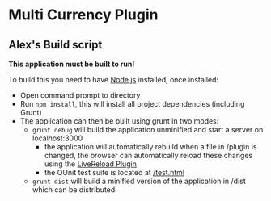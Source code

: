 # Multi Currency Plugin

## Alex's Build script

**This application must be built to run!**

To build this you need to have [Node.js](http://nodejs.org/) installed, once installed:

+   Open command prompt to directory
+   Run `npm install`, this will install all project dependencies (including Grunt)
+   The application can then be built using grunt in two modes:
    +   `grunt debug` will build the application unminified and start a server on localhost:3000
        +   the application will automatically rebuild when a file in /plugin is changed, the browser can automatically reload these changes using the [LiveReload Plugin](https://chrome.google.com/webstore/detail/livereload/jnihajbhpnppcggbcgedagnkighmdlei?hl=en)
        +   the QUnit test suite is located at [/test.html](localhost:3000/test.html)
    +   `grunt dist` will build a minified version of the application in /dist which can be distributed